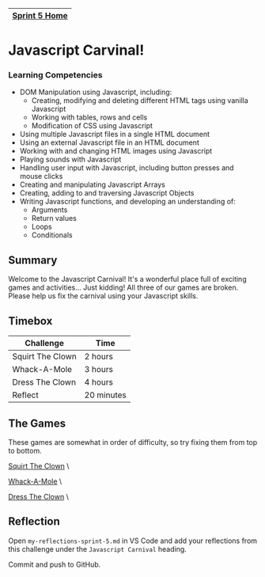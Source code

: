 [Sprint 5 Home](README.md)|
---|

# Javascript Carvinal!

### Learning Competencies

- DOM Manipulation using Javascript, including:
	- Creating, modifying and deleting different HTML tags using vanilla Javascript
	- Working with tables, rows and cells
	- Modification of CSS using Javascript
- Using multiple Javascript files in a single HTML document
- Using an external Javascript file in an HTML document
- Working with and changing HTML images using Javascript
- Playing sounds with Javascript
- Handling user input with Javascript, including button presses and mouse clicks
- Creating and manipulating Javascript Arrays
- Creating, adding to and traversing Javascript Objects
- Writing Javascript functions, and developing an understanding of:
	- Arguments
	- Return values
	- Loops
	- Conditionals

## Summary

Welcome to the Javascript Carnival! It's a wonderful place full of exciting games and activities... 
Just kidding! All three of our games are broken. Please help us fix the carnival using your Javascript skills. 

## Timebox

Challenge | Time|
------------|----------|
Squirt The Clown | 2 hours
Whack-A-Mole | 3 hours
Dress The Clown | 4 hours
Reflect | 20 minutes

## The Games

These games are somewhat in order of difficulty, so try fixing them from top to bottom. 

[Squirt The Clown](./squirt-the-clown/squirt-the-readme.md) \

[Whack-A-Mole](./whack-a-mole/whack-a-readme.md) \

[Dress The Clown](./dress-the-clown/dress-the-readme.md) \


## Reflection

Open `my-reflections-sprint-5.md` in VS Code and add your reflections from this challenge under the `Javascript Carnival` heading.

Commit and push to GitHub.